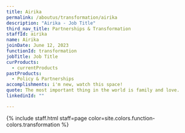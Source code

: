 ```yaml
---
title: Airika
permalink: /aboutus/transformation/airika
description: "Airika - Job Title"
third_nav_title: Partnerships & Transformation
staffId: airika
name: Airika
joinDate: June 12, 2023
functionId: transformation
jobTitle: Job Title
curProducts:
  - currentProducts
pastProducts:
  - Policy & Partnerships
accomplishments: i'm new, watch this space!
quote: The most important thing in the world is family and love.
linkedinId: ""

---
```


{% include staff.html staff=page color=site.colors.function-colors.transformation %}
